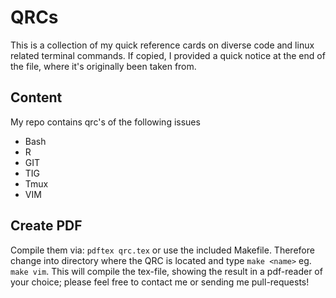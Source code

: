# QRCs

This is a collection of my quick reference cards on diverse code and linux
related terminal commands. If copied, I provided a quick notice at the end of
the file, where it's originally been taken from.

## Content

My repo contains qrc's of the following issues

- Bash
- R
- GIT
- TIG
- Tmux
- VIM

## Create PDF

Compile them via: `pdftex qrc.tex` or use the included Makefile. Therefore change
into directory where the QRC is located and type `make <name>` eg. `make vim`.
This will compile the tex-file, showing the result in a pdf-reader of your
choice; please feel free to contact me or sending me pull-requests!
